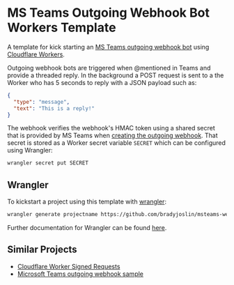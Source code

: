 # MS Teams Outgoing Webhook Bot Workers Template

A template for kick starting an [MS Teams outgoing webhook bot](https://docs.microsoft.com/en-us/microsoftteams/platform/webhooks-and-connectors/how-to/add-outgoing-webhook) using [Cloudflare Workers](https://workers.dev).

Outgoing webhook bots are triggered when @mentioned in Teams and provide a threaded reply. In the background a POST request is sent to a the Worker who has 5 seconds to reply with a JSON payload such as:

```json
{
  "type": "message",
  "text": "This is a reply!"
}
```

The webhook verifies the webhook's HMAC token using a shared secret that is provided by MS Teams when [creating the outgoing webhook](https://docs.microsoft.com/en-us/microsoftteams/platform/webhooks-and-connectors/how-to/add-outgoing-webhook#create-an-outgoing-webhook). That secret is stored as a Worker secret variable `SECRET` which can be configured using Wrangler:

```bash
wrangler secret put SECRET
```

## Wrangler

To kickstart a project using this template with [wrangler](https://github.com/cloudflare/wrangler):

```bash
wrangler generate projectname https://github.com/bradyjoslin/msteams-webhook-worker-template
```

Further documentation for Wrangler can be found [here](https://developers.cloudflare.com/workers/tooling/wrangler).

## Similar Projects

- [Cloudflare Worker Signed Requests](https://github.com/cloudflare/template-registry/blob/master/templates/javascript/signed_request.js)
- [Microsoft Teams outgoing webhook sample](https://github.com/OfficeDev/msteams-samples-outgoing-webhook-nodejs)
